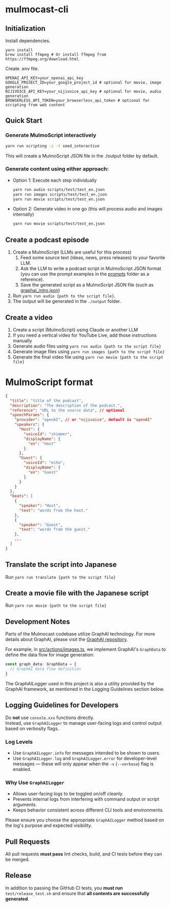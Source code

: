 # mulmocast-cli

## Initialization

Install dependencies.

```
yarn install
brew install ffmpeg # Or install ffmpeg from https://ffmpeg.org/download.html
```

Create .env file.

```
OPENAI_API_KEY=your_openai_api_key
GOOGLE_PROJECT_ID=your_google_project_id # optional for movie, image generation
NIJIVOICE_API_KEY=your_nijivoice_api_key # optional for movie, audio generation
BROWSERLESS_API_TOKEN=your_browserless_api_token # optional for scripting from web content
```

## Quick Start
### Generate MulmoScript interactively
```bash
yarn run scripting -i -t seed_interactive
```

This will create a MulmoScript JSON file in the ⁠./output folder by default.

### Generate content using either approach:
- Option 1: Execute each step individually
  ```bash
  yarn run audio scripts/test/test_en.json
  yarn run images scripts/test/test_en.json
  yarn run movie scripts/test/test_en.json
  ```

- Option 2: Generate video in one go (this will process audio and images internally)

  ```bash
  yarn run movie scripts/test/test_en.json
  ```
 

## Create a podcast episode
1. Create a MulmoScript (LLMs are useful for this process)
   1. Feed some source text (ideas, news, press releases) to your favorite LLM.
   2. Ask the LLM to write a podcast script in MulmoScript JSON format (you can use the prompt examples in the [prompts](./prompts) folder as a reference).
   3. Save the generated script as a MulmoScript JSON file (such as [graphai_intro.json](./scripts/samples/graphai_intro.json))
2. Run ```yarn run audio {path to the script file}```.
3. The output will be generated in the `./output` folder.

## Create a video

1. Create a script (MulmoScript) using Claude or another LLM
2. If you need a vertical video for YouTube Live, add those instructions manually
3. Generate audio files using `yarn run audio {path to the script file}`
4. Generate image files using `yarn run images {path to the script file}`
5. Generate the final video file using `yarn run movie {path to the script file}`

# MulmoScript format

```JSON
{
  "title": "title of the podcast",
  "description": "The description of the podcast.",
  "reference": "URL to the source data", // optional
  "speechParams": {
    "provider": "openAI", // or "nijivoice", default is "openAI"
    "speakers": {
      "Host": {
        "voiceId": "shimmer",
        "displayName": {
          "en": "Host"
        }
      },
      "Guest": {
        "voiceId": "echo",
        "displayName": {
          "en": "Guest"
        }
      }
    }
  },
  "beats": [
    {
      "speaker": "Host",
      "text": "words from the host."
    },
    {
      "speaker": "Guest",
      "text": "words from the guest."
    },
    ...
  ]
}
```

## Translate the script into Japanese

Run ```yarn run translate {path to the script file}```

## Create a movie file with the Japanese script

Run ```yarn run movie {path to the script file}```

## Development Notes
Parts of the Mulmocast codebase utilize GraphAI technology. For more details about GraphAI, please visit the [GraphAI repository](https://github.com/receptron/graphai).

For example, in [src/actions/images.ts](https://github.com/receptron/mulmocast-cli/blob/main/src/actions/images.ts), we implement GraphAI's `GraphData` to define the data flow for image generation:

```typescript
const graph_data: GraphData = {
  // GraphAI data flow definition
}
```

The ⁠GraphAILogger used in this project is also a utility provided by the GraphAI framework, as mentioned in the Logging Guidelines section below.

## Logging Guidelines for Developers

Do **not** use `console.xxx` functions directly.  
Instead, use `GraphAILogger` to manage user-facing logs and control output based on verbosity flags.

### Log Levels

- Use `GraphAILogger.info` for messages intended to be shown to users.
- Use `GraphAILogger.log` and `GraphAILogger.error` for developer-level messages — these will only appear when the `-v` (`--verbose`) flag is enabled.

### Why Use `GraphAILogger`

- Allows user-facing logs to be toggled on/off cleanly.
- Prevents internal logs from interfering with command output or script arguments.
- Keeps behavior consistent across different CLI tools and environments.

Please ensure you choose the appropriate `GraphAILogger` method based on the log's purpose and expected visibility.


## Pull Requests

All pull requests **must pass** lint checks, build, and CI tests before they can be merged.

## Release

In addition to passing the GitHub CI tests, you **must run** `test/release_test.sh` and ensure that **all contents are successfully generated**.
